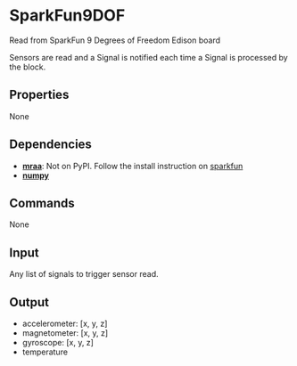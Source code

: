 SparkFun9DOF
============

Read from SparkFun 9 Degrees of Freedom Edison board

Sensors are read and a Signal is notified each time a Signal is processed by the block.

Properties
----------
None

Dependencies
------------

-   [**mraa**](https://github.com/intel-iot-devkit/mraa): Not on PyPI. Follow the install instruction on [sparkfun](https://learn.sparkfun.com/tutorials/installing-libmraa-on-ubilinux-for-edison)
-   [**numpy**](https://pypi.python.org/pypi/numpy)

Commands
--------
None

Input
-----
Any list of signals to trigger sensor read.

Output
------

-   accelerometer: [x, y, z]
-   magnetometer: [x, y, z]
-   gyroscope: [x, y, z]
-   temperature
